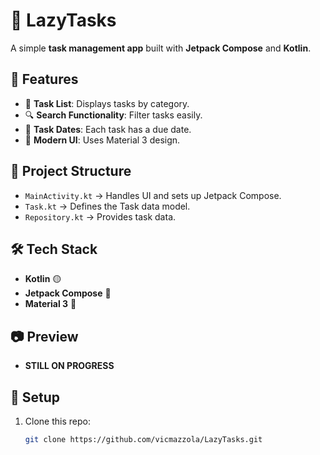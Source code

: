 # 📝 LazyTasks

A simple **task management app** built with **Jetpack Compose** and **Kotlin**.

## 🚀 Features
- 📌 **Task List**: Displays tasks by category.
- 🔍 **Search Functionality**: Filter tasks easily.
- 📅 **Task Dates**: Each task has a due date.
- 🎨 **Modern UI**: Uses Material 3 design.

## 📂 Project Structure
- `MainActivity.kt` → Handles UI and sets up Jetpack Compose.
- `Task.kt` → Defines the Task data model.
- `Repository.kt` → Provides task data.

## 🛠 Tech Stack
- **Kotlin** 🟡
- **Jetpack Compose** 📱
- **Material 3** 🎨

## 📷 Preview
- **STILL ON PROGRESS** 

## 🔧 Setup
1. Clone this repo:
   ```sh
   git clone https://github.com/vicmazzola/LazyTasks.git
